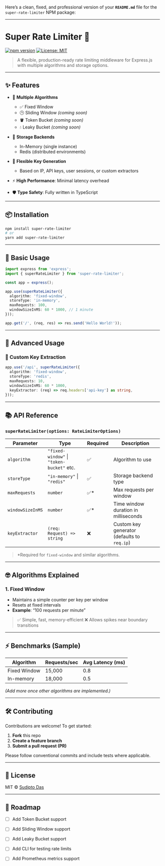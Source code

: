 Here’s a clean, fixed, and professional version of your **`README.md`** file for the `super-rate-limiter` NPM package:

---

# Super Rate Limiter 🚀

[![npm version](https://img.shields.io/npm/v/super-rate-limiter)](https://www.npmjs.com/package/super-rate-limiter)
[![License: MIT](https://img.shields.io/badge/License-MIT-yellow.svg)](https://opensource.org/licenses/MIT)

> A flexible, production-ready rate limiting middleware for Express.js with multiple algorithms and storage options.

---

## ✨ Features

* 🎯 **Multiple Algorithms**

  * ✅ Fixed Window
  * 🕒 Sliding Window *(coming soon)*
  * 🪣 Token Bucket *(coming soon)*
  * 💧 Leaky Bucket *(coming soon)*

* 💾 **Storage Backends**

  * In-Memory (single instance)
  * Redis (distributed environments)

* 🔑 **Flexible Key Generation**

  * Based on IP, API keys, user sessions, or custom extractors

* ⚡ **High Performance**: Minimal latency overhead

* 🛡️ **Type Safety**: Fully written in TypeScript

---

## 📦 Installation

```bash
npm install super-rate-limiter
# or
yarn add super-rate-limiter
```

---

## 🚦 Basic Usage

```ts
import express from 'express';
import { superRateLimiter } from 'super-rate-limiter';

const app = express();

app.use(superRateLimiter({
  algorithm: 'fixed-window',
  storeType: 'in-memory',
  maxRequests: 100,
  windowSizeInMS: 60 * 1000, // 1 minute
}));

app.get('/', (req, res) => res.send('Hello World!'));
```

---

## 🧠 Advanced Usage

### 🔑 Custom Key Extraction

```ts
app.use('/api', superRateLimiter({
  algorithm: 'fixed-window',
  storeType: 'redis',
  maxRequests: 10,
  windowSizeInMS: 60 * 1000,
  keyExtractor: (req) => req.headers['api-key'] as string,
}));
```



---

## 📚 API Reference

### `superRateLimiter(options: RateLimiterOptions)`

| Parameter        | Type                                      | Required | Description                                 |
| ---------------- | ----------------------------------------- | -------- | ------------------------------------------- |
| `algorithm`      | `"fixed-window"` \| `"token-bucket"` etc. | ✅        | Algorithm to use                            |
| `storeType`      | `"in-memory"` \| `"redis"`                | ✅        | Storage backend type                        |
| `maxRequests`    | `number`                                  | ✅\*      | Max requests per window                     |
| `windowSizeInMS` | `number`                                  | ✅\*      | Time window duration in milliseconds        |
| `keyExtractor`   | `(req: Request) => string`                | ❌        | Custom key generator (defaults to `req.ip`) |


> \*Required for `fixed-window` and similar algorithms.

---

## 🤓 Algorithms Explained

### 1. **Fixed Window**

* Maintains a simple counter per key per window
* Resets at fixed intervals
* **Example**: “100 requests per minute”

> ✅ Simple, fast, memory-efficient
> ❌ Allows spikes near boundary transitions

---

## ⚡ Benchmarks (Sample)

| Algorithm    | Requests/sec | Avg Latency (ms) |
| ------------ | ------------ | ---------------- |
| Fixed Window | 15,000       | 0.8              |
| In-memory    | 18,000       | 0.5              |

*(Add more once other algorithms are implemented.)*

---

## 🛠 Contributing

Contributions are welcome!
To get started:

1. **Fork** this repo
2. **Create a feature branch**
3. **Submit a pull request (PR)**

Please follow conventional commits and include tests where applicable.

---

## 📄 License

MIT © [Sudipto Das](https://github.com/sudip200)

---

## 🔮 Roadmap

* [ ] Add Token Bucket support
* [ ] Add Sliding Window support
* [ ] Add Leaky Bucket support
* [ ] Add CLI for testing rate limits
* [ ] Add Prometheus metrics support


